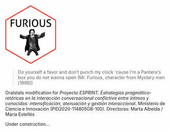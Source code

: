 
<img src="images/logofurious.png" alt="drawing" width="160"/> 

>Do yourself a favor and don't punch my clock 'cause I'm a Pantera's box you do not wanna open (Mr. Furious, character from Mystery men [1999])

Oralstats modification for *Proyecto ESPRINT. Estrategias pragmático-retóricas en la interacción conversacional conflictiva entre íntimos y conocidos: intensificación, atenuación y gestión interaccional*. Ministerio de Ciencia e Innovación (PID2020-114805GB-100). Directoras: Marta Albelda / Maria Estellés 

Under construction...

